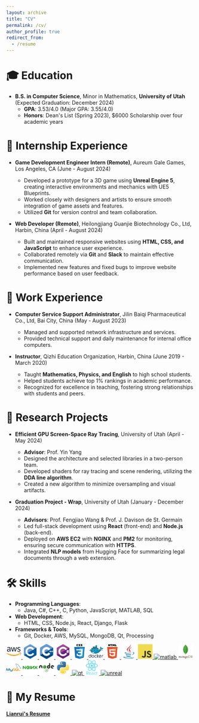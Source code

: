 ```yaml
---
layout: archive
title: "CV"
permalink: /cv/
author_profile: true
redirect_from:
  - /resume
---
```


<!-- {% include base_path %} -->

# 🎓 Education
- **B.S. in Computer Science**, Minor in Mathematics, **University of Utah** (Expected Graduation: December 2024)
  - **GPA**: 3.53/4.0 (Major GPA: 3.55/4.0)
  - **Honors**: Dean's List (Spring 2023), $6000 Scholarship over four academic years

# 💼 Internship Experience
- **Game Development Engineer Intern (Remote)**, Aureum Gale Games, Los Angeles, CA (June - August 2024)
  - Developed a prototype for a 3D game using **Unreal Engine 5**, creating interactive environments and mechanics with UE5 Blueprints.
  - Worked closely with designers and artists to ensure smooth integration of game assets and features.
  - Utilized **Git** for version control and team collaboration.

- **Web Developer (Remote)**, Heilongjiang Guanjie Biotechnology Co., Ltd, Harbin, China (April - August 2024)
  - Built and maintained responsive websites using **HTML, CSS, and JavaScript** to enhance user experience.
  - Collaborated remotely via **Git** and **Slack** to maintain effective communication.
  - Implemented new features and fixed bugs to improve website performance based on user feedback.

# 💼 Work Experience
- **Computer Service Support Administrator**, Jilin Baiqi Pharmaceutical Co., Ltd, Bai City, China (May - August 2023)
  - Managed and supported network infrastructure and services.
  - Provided technical support and daily maintenance for internal office computers.

- **Instructor**, Qizhi Education Organization, Harbin, China (June 2019 - March 2020)
  - Taught **Mathematics, Physics, and English** to high school students.
  - Helped students achieve top 1% rankings in academic performance.
  - Recognized for excellence in teaching, fostering strong relationships with students and peers.

# 🔬 Research Projects
- **Efficient GPU Screen-Space Ray Tracing**, University of Utah (April - May 2024)
  - **Advisor**: Prof. Yin Yang
  - Designed the architecture and selected libraries in a two-person team.
  - Developed shaders for ray tracing and scene rendering, utilizing the **DDA line algorithm**.
  - Created a new algorithm to minimize oversampling and visual artifacts.

- **Graduation Project - Wrap**, University of Utah (January - December 2024)
  - **Advisors**: Prof. Fengjiao Wang & Prof. J. Davison de St. Germain
  - Led full-stack development using **React** (front-end) and **Node.js** (back-end).
  - Deployed on **AWS EC2** with **NGINX** and **PM2** for monitoring, ensuring secure communication with **HTTPS**.
  - Integrated **NLP models** from Hugging Face for summarizing legal documents through a web extension.

# 🛠 Skills
- **Programming Languages**:
  - Java, C#, C++, C, Python, JavaScript, MATLAB, SQL
- **Web Development**:
  - HTML, CSS, Node.js, React, Django, Flask
- **Frameworks & Tools**:
  - Git, Docker, AWS, MySQL, MongoDB, Qt, Processing
  


<p align="left"> <a href="https://aws.amazon.com" target="_blank" rel="noreferrer"> <img src="https://raw.githubusercontent.com/devicons/devicon/master/icons/amazonwebservices/amazonwebservices-original-wordmark.svg" alt="aws" width="40" height="40"/> </a> <a href="https://www.cprogramming.com/" target="_blank" rel="noreferrer"> <img src="https://raw.githubusercontent.com/devicons/devicon/master/icons/c/c-original.svg" alt="c" width="40" height="40"/> </a> <a href="https://www.w3schools.com/cpp/" target="_blank" rel="noreferrer"> <img src="https://raw.githubusercontent.com/devicons/devicon/master/icons/cplusplus/cplusplus-original.svg" alt="cplusplus" width="40" height="40"/> </a> <a href="https://www.w3schools.com/cs/" target="_blank" rel="noreferrer"> <img src="https://raw.githubusercontent.com/devicons/devicon/master/icons/csharp/csharp-original.svg" alt="csharp" width="40" height="40"/> </a> <a href="https://www.w3schools.com/css/" target="_blank" rel="noreferrer"> <img src="https://raw.githubusercontent.com/devicons/devicon/master/icons/css3/css3-original-wordmark.svg" alt="css3" width="40" height="40"/> </a> <a href="https://www.docker.com/" target="_blank" rel="noreferrer"> <img src="https://raw.githubusercontent.com/devicons/devicon/master/icons/docker/docker-original-wordmark.svg" alt="docker" width="40" height="40"/> </a> <a href="https://www.w3.org/html/" target="_blank" rel="noreferrer"> <img src="https://raw.githubusercontent.com/devicons/devicon/master/icons/html5/html5-original-wordmark.svg" alt="html5" width="40" height="40"/> </a> <a href="https://www.java.com" target="_blank" rel="noreferrer"> <img src="https://raw.githubusercontent.com/devicons/devicon/master/icons/java/java-original.svg" alt="java" width="40" height="40"/> </a> <a href="https://developer.mozilla.org/en-US/docs/Web/JavaScript" target="_blank" rel="noreferrer"> <img src="https://raw.githubusercontent.com/devicons/devicon/master/icons/javascript/javascript-original.svg" alt="javascript" width="40" height="40"/> </a> <a href="https://www.mathworks.com/" target="_blank" rel="noreferrer"> <img src="https://upload.wikimedia.org/wikipedia/commons/2/21/Matlab_Logo.png" alt="matlab" width="40" height="40"/> </a> <a href="https://www.mongodb.com/" target="_blank" rel="noreferrer"> <img src="https://raw.githubusercontent.com/devicons/devicon/master/icons/mongodb/mongodb-original-wordmark.svg" alt="mongodb" width="40" height="40"/> </a> <a href="https://www.mysql.com/" target="_blank" rel="noreferrer"> <img src="https://raw.githubusercontent.com/devicons/devicon/master/icons/mysql/mysql-original-wordmark.svg" alt="mysql" width="40" height="40"/> </a> <a href="https://www.nginx.com" target="_blank" rel="noreferrer"> <img src="https://raw.githubusercontent.com/devicons/devicon/master/icons/nginx/nginx-original.svg" alt="nginx" width="40" height="40"/> </a> <a href="https://nodejs.org" target="_blank" rel="noreferrer"> <img src="https://raw.githubusercontent.com/devicons/devicon/master/icons/nodejs/nodejs-original-wordmark.svg" alt="nodejs" width="40" height="40"/> </a> <a href="https://www.python.org" target="_blank" rel="noreferrer"> <img src="https://raw.githubusercontent.com/devicons/devicon/master/icons/python/python-original.svg" alt="python" width="40" height="40"/> </a> <a href="https://www.qt.io/" target="_blank" rel="noreferrer"> <img src="https://upload.wikimedia.org/wikipedia/commons/0/0b/Qt_logo_2016.svg" alt="qt" width="40" height="40"/> </a> <a href="https://reactjs.org/" target="_blank" rel="noreferrer"> <img src="https://raw.githubusercontent.com/devicons/devicon/master/icons/react/react-original-wordmark.svg" alt="react" width="40" height="40"/> </a> <a href="https://unrealengine.com/" target="_blank" rel="noreferrer"> <img src="https://raw.githubusercontent.com/kenangundogan/fontisto/036b7eca71aab1bef8e6a0518f7329f13ed62f6b/icons/svg/brand/unreal-engine.svg" alt="unreal" width="40" height="40"/> </a> </p>


# 📄 My Resume
[**Lianrui's Resume**](http://lianruibruce.github.io/files/Geng_Lianrui_Resume_0924.pdf)

<!-- Publications
======
  <ul>{% for post in site.publications %}
    {% include archive-single-cv.html %}
  {% endfor %}</ul>
  
Talks
======
  <ul>{% for post in site.talks %}
    {% include archive-single-talk-cv.html %}
  {% endfor %}</ul>
  
Teaching
======
  <ul>{% for post in site.teaching %}
    {% include archive-single-cv.html %}
  {% endfor %}</ul>
  
Service and leadership
======
* Currently signed in to 43 different slack teams -->
